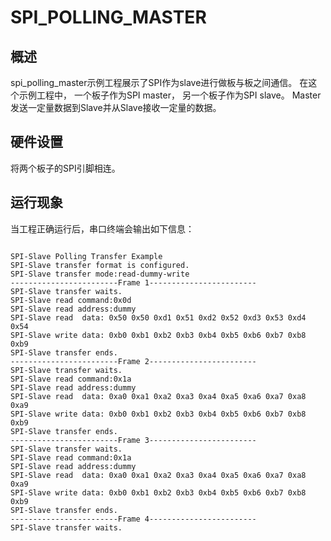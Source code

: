 # SPI_POLLING_MASTER
## 概述

spi_polling_master示例工程展示了SPI作为slave进行做板与板之间通信。
在这个示例工程中， 一个板子作为SPI master， 另一个板子作为SPI slave。 Master发送一定量数据到Slave并从Slave接收一定量的数据。

## 硬件设置

将两个板子的SPI引脚相连。


## 运行现象

当工程正确运行后，串口终端会输出如下信息：
```

SPI-Slave Polling Transfer Example
SPI-Slave transfer format is configured.
SPI-Slave transfer mode:read-dummy-write
------------------------Frame 1------------------------
SPI-Slave transfer waits.
SPI-Slave read command:0x0d
SPI-Slave read address:dummy
SPI-Slave read  data: 0x50 0x50 0xd1 0x51 0xd2 0x52 0xd3 0x53 0xd4 0x54
SPI-Slave write data: 0xb0 0xb1 0xb2 0xb3 0xb4 0xb5 0xb6 0xb7 0xb8 0xb9
SPI-Slave transfer ends.
------------------------Frame 2------------------------
SPI-Slave transfer waits.
SPI-Slave read command:0x1a
SPI-Slave read address:dummy
SPI-Slave read  data: 0xa0 0xa1 0xa2 0xa3 0xa4 0xa5 0xa6 0xa7 0xa8 0xa9
SPI-Slave write data: 0xb0 0xb1 0xb2 0xb3 0xb4 0xb5 0xb6 0xb7 0xb8 0xb9
SPI-Slave transfer ends.
------------------------Frame 3------------------------
SPI-Slave transfer waits.
SPI-Slave read command:0x1a
SPI-Slave read address:dummy
SPI-Slave read  data: 0xa0 0xa1 0xa2 0xa3 0xa4 0xa5 0xa6 0xa7 0xa8 0xa9
SPI-Slave write data: 0xb0 0xb1 0xb2 0xb3 0xb4 0xb5 0xb6 0xb7 0xb8 0xb9
SPI-Slave transfer ends.
------------------------Frame 4------------------------
SPI-Slave transfer waits.

```

